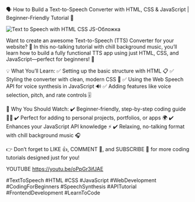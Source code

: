🗣️ How to Build a Text-to-Speech Converter with HTML, CSS & JavaScript | Beginner-Friendly Tutorial 🚀

![Text to Speech with HTML CSS JS-Обложка](https://github.com/user-attachments/assets/7d450273-55c6-48ed-a488-a98cf0c92153)

Want to create an awesome Text-to-Speech (TTS) Converter for your website? 🤩 In this no-talking tutorial with chill background music, you’ll learn how to build a fully functional TTS app using just HTML, CSS, and JavaScript—perfect for beginners! 🎯

💡 What You’ll Learn:
✅ Setting up the basic structure with HTML 📋
✅ Styling the converter with clean, modern CSS 🎨
✅ Using the Web Speech API for voice synthesis in JavaScript 🔊
✅ Adding features like voice selection, pitch, and rate controls 🎚️

🚀 Why You Should Watch:
✔️ Beginner-friendly, step-by-step coding guide 👨‍💻
✔️ Perfect for adding to personal projects, portfolios, or apps 🌍
✔️ Enhances your JavaScript API knowledge ⚡
✔️ Relaxing, no-talking format with chill background music 🎧

👉 Don’t forget to LIKE 👍, COMMENT 💬, and SUBSCRIBE 🔔 for more coding tutorials designed just for you!

YOUTUBE
https://youtu.be/oPpGr3ifJAE

#TextToSpeech #HTML #CSS #JavaScript #WebDevelopment #CodingForBeginners #SpeechSynthesis #APITutorial #FrontendDevelopment #LearnToCode
